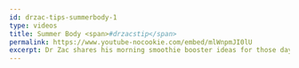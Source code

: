 ```yaml
---
id: drzac-tips-summerbody-1
type: videos
title: Summer Body <span>#drzacstip</span>
permalink: https://www.youtube-nocookie.com/embed/mlWnpmJI0lU
excerpt: Dr Zac shares his morning smoothie booster ideas for those days when you're too rushed to think about breakfast.
---
```

